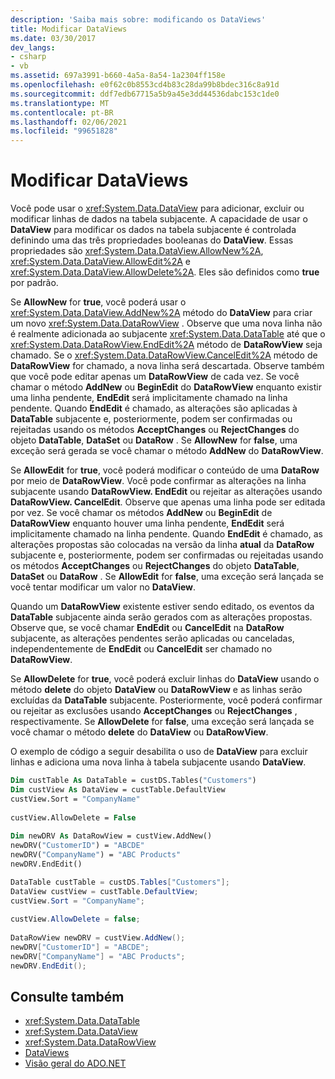 ```yaml
---
description: 'Saiba mais sobre: modificando os DataViews'
title: Modificar DataViews
ms.date: 03/30/2017
dev_langs:
- csharp
- vb
ms.assetid: 697a3991-b660-4a5a-8a54-1a2304ff158e
ms.openlocfilehash: e0f62c0b8553cd4b83c28da99b8bdec316c8a91d
ms.sourcegitcommit: ddf7edb67715a5b9a45e3dd44536dabc153c1de0
ms.translationtype: MT
ms.contentlocale: pt-BR
ms.lasthandoff: 02/06/2021
ms.locfileid: "99651828"
---
```

# <a name="modifying-dataviews"></a>Modificar DataViews

Você pode usar o <xref:System.Data.DataView> para adicionar, excluir ou modificar linhas de dados na tabela subjacente. A capacidade de usar o **DataView** para modificar os dados na tabela subjacente é controlada definindo uma das três propriedades booleanas do **DataView**. Essas propriedades são <xref:System.Data.DataView.AllowNew%2A>, <xref:System.Data.DataView.AllowEdit%2A> e <xref:System.Data.DataView.AllowDelete%2A>. Eles são definidos como **true** por padrão.  
  
 Se **AllowNew** for **true**, você poderá usar o <xref:System.Data.DataView.AddNew%2A> método do **DataView** para criar um novo <xref:System.Data.DataRowView> . Observe que uma nova linha não é realmente adicionada ao subjacente <xref:System.Data.DataTable> até que o <xref:System.Data.DataRowView.EndEdit%2A> método de **DataRowView** seja chamado. Se o <xref:System.Data.DataRowView.CancelEdit%2A> método de **DataRowView** for chamado, a nova linha será descartada. Observe também que você pode editar apenas um **DataRowView** de cada vez. Se você chamar o método **AddNew** ou **BeginEdit** do **DataRowView** enquanto existir uma linha pendente, **EndEdit** será implicitamente chamado na linha pendente. Quando **EndEdit** é chamado, as alterações são aplicadas à **DataTable** subjacente e, posteriormente, podem ser confirmadas ou rejeitadas usando os métodos **AcceptChanges** ou **RejectChanges** do objeto **DataTable**, **DataSet** ou **DataRow** . Se **AllowNew** for **false**, uma exceção será gerada se você chamar o método **AddNew** do **DataRowView**.  
  
 Se **AllowEdit** for **true**, você poderá modificar o conteúdo de uma **DataRow** por meio de **DataRowView**. Você pode confirmar as alterações na linha subjacente usando **DataRowView. EndEdit** ou rejeitar as alterações usando **DataRowView. CancelEdit**. Observe que apenas uma linha pode ser editada por vez. Se você chamar os métodos **AddNew** ou **BeginEdit** de **DataRowView** enquanto houver uma linha pendente, **EndEdit** será implicitamente chamado na linha pendente. Quando **EndEdit** é chamado, as alterações propostas são colocadas na versão da linha **atual** da **DataRow** subjacente e, posteriormente, podem ser confirmadas ou rejeitadas usando os métodos **AcceptChanges** ou **RejectChanges** do objeto **DataTable**, **DataSet** ou **DataRow** . Se **AllowEdit** for **false**, uma exceção será lançada se você tentar modificar um valor no **DataView**.  
  
 Quando um **DataRowView** existente estiver sendo editado, os eventos da **DataTable** subjacente ainda serão gerados com as alterações propostas. Observe que, se você chamar **EndEdit** ou **CancelEdit** na **DataRow** subjacente, as alterações pendentes serão aplicadas ou canceladas, independentemente de **EndEdit** ou **CancelEdit** ser chamado no **DataRowView**.  
  
 Se **AllowDelete** for **true**, você poderá excluir linhas do **DataView** usando o método **delete** do objeto **DataView** ou **DataRowView** e as linhas serão excluídas da **DataTable** subjacente. Posteriormente, você poderá confirmar ou rejeitar as exclusões usando **AcceptChanges** ou **RejectChanges** , respectivamente. Se **AllowDelete** for **false**, uma exceção será lançada se você chamar o método **delete** do **DataView** ou **DataRowView**.  
  
 O exemplo de código a seguir desabilita o uso de **DataView** para excluir linhas e adiciona uma nova linha à tabela subjacente usando **DataView**.  
  
```vb  
Dim custTable As DataTable = custDS.Tables("Customers")  
Dim custView As DataView = custTable.DefaultView  
custView.Sort = "CompanyName"  
  
custView.AllowDelete = False  
  
Dim newDRV As DataRowView = custView.AddNew()  
newDRV("CustomerID") = "ABCDE"  
newDRV("CompanyName") = "ABC Products"  
newDRV.EndEdit()  
```  
  
```csharp  
DataTable custTable = custDS.Tables["Customers"];  
DataView custView = custTable.DefaultView;  
custView.Sort = "CompanyName";  
  
custView.AllowDelete = false;  
  
DataRowView newDRV = custView.AddNew();  
newDRV["CustomerID"] = "ABCDE";  
newDRV["CompanyName"] = "ABC Products";  
newDRV.EndEdit();  
```  
  
## <a name="see-also"></a>Consulte também

- <xref:System.Data.DataTable>
- <xref:System.Data.DataView>
- <xref:System.Data.DataRowView>
- [DataViews](dataviews.md)
- [Visão geral do ADO.NET](../ado-net-overview.md)
